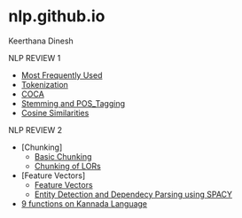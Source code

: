 # nlp.github.io

Keerthana Dinesh

NLP REVIEW 1

* [Most Frequently Used](https://github.com/keerthanadinesh18/nlp.github.io/blob/master/most%20used%20word.ipynb)
* [Tokenization](https://github.com/keerthanadinesh18/nlp.github.io/blob/master/token.ipynb)
* [COCA](https://github.com/keerthanadinesh18/nlp.github.io/blob/master/COCA.ipynb)
* [Stemming and POS_Tagging](https://github.com/keerthanadinesh18/nlp.github.io/blob/master/STEMMING%20AND%20POS%20TAGGING.ipynb)
* [Cosine Similarities](https://github.com/keerthanadinesh18/nlp.github.io/blob/master/COSINE%20SIMILARITY.ipynb)

NLP REVIEW 2

* [Chunking]
    * [Basic Chunking]()
    * [Chunking of LORs]()
* [Feature Vectors]
    * [Feature Vectors]()
    * [Entity Detection and Dependecy Parsing using SPACY]()
* [ 9 functions on Kannada Language]()
    

